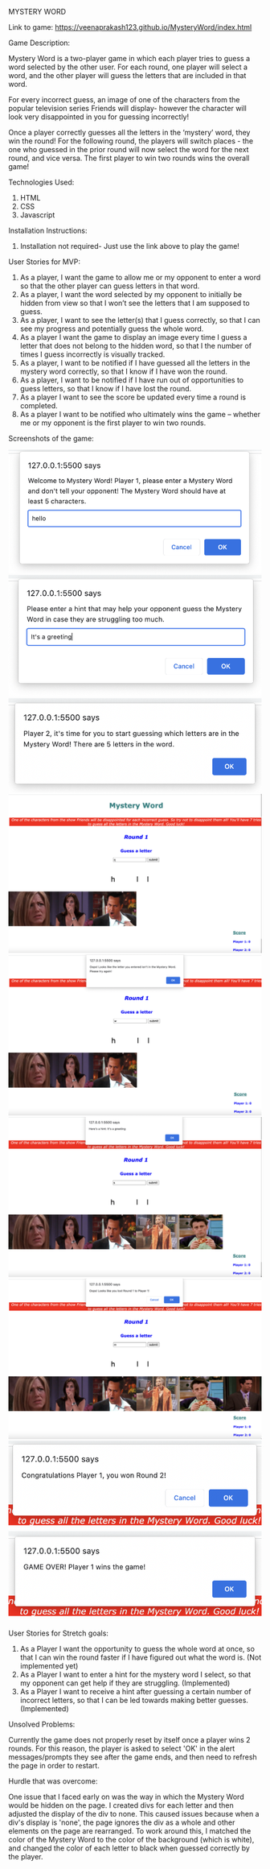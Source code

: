 MYSTERY WORD

Link to game: https://veenaprakash123.github.io/MysteryWord/index.html


Game Description:

Mystery Word is a two-player game in which each player tries to guess a word selected by the other user. For each round, one player will select a word, and the other player will guess the letters that are included in that word. 

For every incorrect guess, an image of one of the characters from the popular television series Friends will display- however the character will look very disappointed in you for guessing incorrectly! 

Once a player correctly guesses all the letters in the ‘mystery’ word, they win the round! For the following round, the players will switch places - the one who guessed in the prior round will now select the word for the next round, and vice versa. The first player to win two rounds wins the overall game!



Technologies Used: 

1. HTML
2. CSS
3. Javascript


Installation Instructions: 

1. Installation not required- Just use the link above to play the game!


User Stories for MVP: 

1.	As a player, I want the game to allow me or my opponent to enter a word so that the other player can guess letters in that word.
2.	As a player, I want the word selected by my opponent to initially be hidden from view so that I won’t see the letters that I am supposed to guess.
3.	As a player, I want to see the letter(s) that I guess correctly, so that I can see my progress and potentially guess the whole word.
4.	As a player I want the game to display an image every time I guess a letter that does not belong to the hidden word, so that I the number of times I guess incorrectly is visually tracked.
5.	As a player, I want to be notified if I have guessed all the letters in the mystery word correctly, so that I know if I have won the round. 
6.	As a player, I want to be notified if I have run out of opportunities to guess letters, so that I know if I have lost the round. 
7.	As a player I want to see the score be updated every time a round is completed.
8.	As a player I want to be notified who ultimately wins the game – whether me or my opponent is the first player to win two rounds.  


Screenshots of the game: 

<img src="first prompt answer.png">

<img src="hint prompt answer.png">

<img src="first alert.png">

<img src="guesses.png">

<img src="wrong guess alert.png">

<img src="hintDisplayed.png">

<img src="losingRound.png">

<img src="winningRound.png">

<img src="gameOver.png">


User Stories for Stretch goals: 

1.	As a Player I want the opportunity to guess the whole word at once, so that I can win the round faster if I have figured out what the word is. (Not implemented yet)
2.	As a Player I want to enter a hint for the mystery word I select, so that my opponent can get help if they are struggling. (Implemented)
3.	As a Player I want to receive a hint after guessing a certain number of incorrect letters, so that I can be led towards making better guesses. (Implemented)



Unsolved Problems: 

Currently the game does not properly reset by itself once a player wins 2 rounds. For this reason, the player is asked to select 'OK' in the alert messages/prompts they see after the game ends, and then need to refresh the page in order to restart.


Hurdle that was overcome: 

One issue that I faced early on was the way in which the Mystery Word would be hidden on the page. I created divs for each letter and then adjusted the display of the div to none. This caused issues because when a div's display is 'none', the page ignores the div as a whole and other elements on the page are rearranged. To work around this, I matched the color of the Mystery Word to the color of the background (which is white), and changed the color of each letter to black when guessed correctly by the player. 
